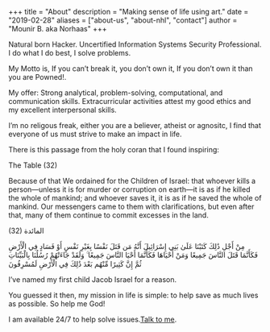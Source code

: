 +++
title = "About"
description = "Making sense of life using art."
date = "2019-02-28"
aliases = ["about-us", "about-nhl", "contact"]
author = "Mounir B. aka Norhaas"
+++

Natural born Hacker. Uncertified Information Systems Security Professional. I do what I do best, I solve problems.

My Motto is, If you can’t break it, you don’t own it, If you don’t own it than you are Powned!.

My offer: Strong analytical, problem-solving, computational, and communication skills. Extracurricular activities attest my good ethics and my excellent interpersonal skills.

I’m no religous freak, either you are a believer, atheist or agnositc, I find that everyone of us must strive to make an impact in life.

There is this passage from the holy coran that I found inspiring:

The Table (32)

Because of that We ordained for the Children of Israel: that whoever kills a person—unless it is for murder or corruption on earth—it is as if he killed the whole of mankind; and whoever saves it, it is as if he saved the whole of mankind. Our messengers came to them with clarifications, but even after that, many of them continue to commit excesses in the land.

(32) المائدة

مِنْ أَجْلِ ذَٰلِكَ كَتَبْنَا عَلَىٰ بَنِي إِسْرَائِيلَ أَنَّهُ مَن قَتَلَ نَفْسًا بِغَيْرِ نَفْسٍ أَوْ فَسَادٍ فِي الْأَرْضِ فَكَأَنَّمَا قَتَلَ النَّاسَ جَمِيعًا وَمَنْ أَحْيَاهَا فَكَأَنَّمَا أَحْيَا النَّاسَ جَمِيعًا ۚ وَلَقَدْ جَاءَتْهُمْ رُسُلُنَا بِالْبَيِّنَاتِ ثُمَّ إِنَّ كَثِيرًا مِّنْهُم بَعْدَ ذَٰلِكَ فِي الْأَرْضِ لَمُسْرِفُونَ

I’ve named my first child Jacob Israel for a reason.

You guessed it then, my mission in life is simple: to help save as much lives as possible. So help me God!

I am available 24/7 to help solve issues.[Talk to me](https://madmanideeplearning.art/contact/).
